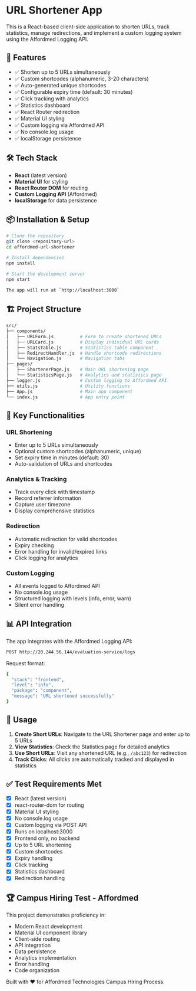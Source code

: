 # URL Shortener App

This is a React-based client-side application to shorten URLs, track statistics, manage redirections, and implement a custom logging system using the Affordmed Logging API.

## 🚀 Features

- ✅ Shorten up to 5 URLs simultaneously
- ✅ Custom shortcodes (alphanumeric, 3-20 characters)
- ✅ Auto-generated unique shortcodes
- ✅ Configurable expiry time (default: 30 minutes)
- ✅ Click tracking with analytics
- ✅ Statistics dashboard
- ✅ React Router redirection
- ✅ Material UI styling
- ✅ Custom logging via Affordmed API
- ✅ No console.log usage
- ✅ localStorage persistence

## 🛠 Tech Stack

- **React** (latest version)
- **Material UI** for styling
- **React Router DOM** for routing
- **Custom Logging API** (Affordmed)
- **localStorage** for data persistence

## 📦 Installation & Setup

```bash
# Clone the repository
git clone <repository-url>
cd affordmed-url-shortener

# Install dependencies
npm install

# Start the development server
npm start

The app will run at `http://localhost:3000`
```
## 🏗 Project Structure

```bash
src/
├── components/
│   ├── URLForm.js          # Form to create shortened URLs
│   ├── URLCard.js          # Display individual URL cards
│   ├── StatsTable.js       # Statistics table component
│   ├── RedirectHandler.js  # Handle shortcode redirections
│   └── Navigation.js       # Navigation tabs
├── pages/
│   ├── ShortenerPage.js    # Main URL shortening page
│   └── StatisticsPage.js   # Analytics and statistics page
├── logger.js               # Custom logging to Affordmed API
├── utils.js                # Utility functions
├── App.js                  # Main app component
└── index.js                # App entry point
```

## 🔧 Key Functionalities

### URL Shortening
- Enter up to 5 URLs simultaneously
- Optional custom shortcodes (alphanumeric, unique)
- Set expiry time in minutes (default: 30)
- Auto-validation of URLs and shortcodes

### Analytics & Tracking
- Track every click with timestamp
- Record referrer information
- Capture user timezone
- Display comprehensive statistics

### Redirection
- Automatic redirection for valid shortcodes
- Expiry checking
- Error handling for invalid/expired links
- Click logging for analytics

### Custom Logging
- All events logged to Affordmed API
- No console.log usage
- Structured logging with levels (info, error, warn)
- Silent error handling

## 📊 API Integration

The app integrates with the Affordmed Logging API:

``` bash
POST http://20.244.56.144/evaluation-service/logs
```

Request format:
```bash json
{
  "stack": "frontend",
  "level": "info",
  "package": "component",
  "message": "URL shortened successfully"
}
```

## 🎯 Usage

1. **Create Short URLs**: Navigate to the URL Shortener page and enter up to 5 URLs
2. **View Statistics**: Check the Statistics page for detailed analytics
3. **Use Short URLs**: Visit any shortened URL (e.g., `/abc123`) for redirection
4. **Track Clicks**: All clicks are automatically tracked and displayed in statistics

## ✅ Test Requirements Met

- [x] React (latest version)
- [x] react-router-dom for routing
- [x] Material UI styling
- [x] No console.log usage
- [x] Custom logging via POST API
- [x] Runs on localhost:3000
- [x] Frontend only, no backend
- [x] Up to 5 URL shortening
- [x] Custom shortcodes
- [x] Expiry handling
- [x] Click tracking
- [x] Statistics dashboard
- [x] Redirection handling

## 🏆 Campus Hiring Test - Affordmed

This project demonstrates proficiency in:
- Modern React development
- Material UI component library
- Client-side routing
- API integration
- Data persistence
- Analytics implementation
- Error handling
- Code organization

Built with ❤️ for Affordmed Technologies Campus Hiring Process.

